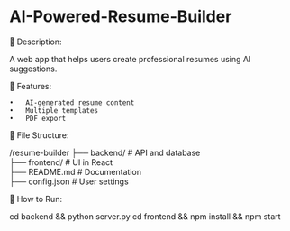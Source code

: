 # AI-Powered-Resume-Builder

📌 Description:

A web app that helps users create professional resumes using AI suggestions.

📜 Features:

	•	AI-generated resume content
	•	Multiple templates
	•	PDF export

📂 File Structure:

/resume-builder
 ├── backend/       # API and database  
 ├── frontend/      # UI in React  
 ├── README.md      # Documentation  
 ├── config.json    # User settings  

🚀 How to Run:

cd backend && python server.py
cd frontend && npm install && npm start

